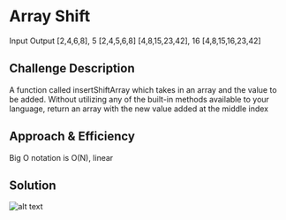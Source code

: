 # Array Shift
Input	             Output
[2,4,6,8], 5	     [2,4,5,6,8]
[4,8,15,23,42], 16	 [4,8,15,16,23,42]

## Challenge Description
A function called insertShiftArray which takes in an array and the value to be added.
Without utilizing any of the built-in methods available to your language, return an
array with the new value added at the middle index

## Approach & Efficiency
Big O notation is O(N), linear

## Solution
![alt text](https://github.com/skadariya/data-structures-and-algorithms/blob/master/code-challenges/401/assets/ArrayShift.jpg)

